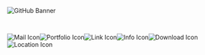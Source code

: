 <p align="center">
  
![GitHub Banner](https://user-images.githubusercontent.com/124378648/230798080-4f13aaa4-2d6c-4018-aa9d-8e08424eb6c6.gif)

</p>

&#x202b;

![Mail Icon](https://user-images.githubusercontent.com/124378648/230798397-e18a0fac-1a2f-46d4-94dc-c419722dba08.png)![Portfolio Icon](https://user-images.githubusercontent.com/124378648/230798417-556a9ded-e1ab-445e-b1b6-f3e83bf0d800.png)![Link Icon](https://user-images.githubusercontent.com/124378648/230798423-baeb0139-9256-4eae-811a-cd0ddb8356d2.png)![Info Icon](https://user-images.githubusercontent.com/124378648/230798446-e681d2d1-255a-4e70-a3cd-fb30a49b3df4.png)![Download Icon](https://user-images.githubusercontent.com/124378648/230798453-b2cb8ea6-d805-46be-98cf-9727f7ee6374.png)![Location Icon](https://user-images.githubusercontent.com/124378648/230798457-ed637aab-0e18-4899-9c14-d948cc8b319e.png)


